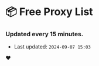# :package: Free Proxy List
### Updated every 15 minutes.

- Last updated: `2024-09-07 15:03`

:heart:
